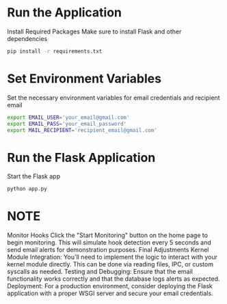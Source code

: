 # Run the Application
Install Required Packages
Make sure to install Flask and other dependencies
```bash
pip install -r requirements.txt
```
# Set Environment Variables
Set the necessary environment variables for email credentials and recipient email
```bash
export EMAIL_USER='your_email@gmail.com'
export EMAIL_PASS='your_email_password'
export MAIL_RECIPIENT='recipient_email@gmail.com'
```
# Run the Flask Application
Start the Flask app
```bash
python app.py
```
# NOTE
Monitor Hooks
Click the "Start Monitoring" button on the home page to begin monitoring. This will simulate hook detection every 5 seconds and send email alerts for demonstration purposes.
Final Adjustments
Kernel Module Integration: You'll need to implement the logic to interact with your kernel module directly. This can be done via reading files, IPC, or custom syscalls as needed.
Testing and Debugging: Ensure that the email functionality works correctly and that the database logs alerts as expected.
Deployment: For a production environment, consider deploying the Flask application with a proper WSGI server and secure your email credentials.
